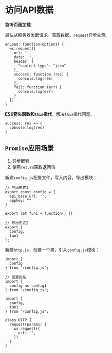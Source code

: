# 访问API数据 #

**监听页面加载**

最快从服务器发起请求，获取数据。`request`异步处理。

    onLoad: function(options) {
      wx.request({
        url: '',
        data: '',
        header: {
          "content-type": "json"
        },
        success: function (res) {
          console.log(res)
        },
        fail: function (err) {
          console.log(err)
        }
      })
    }

**ES6箭头函数和`this`指代**，解决`this`指代问题。

    success: res => {
      console.log(res)
    }
    
## `Promise`应用场景 ##

1. 异步嵌套
2. 使用`return`获取返回值

新建`config.js`配置文件，写入内容，导出模块：

    // 导出形式1
    export const config = {
      api_base_url: '',
      appkey: ""
    }
    
    export let fun1 = function() {}
    
    // 导出形式2
    export {
      config,
      fun1
    };        

新建`http.js`，创建一个类，引入`config.js`模块：

    import {
      config
    } from '/config.js';
    
    // 设置别名
    import {
      config as config1
    } from '/config.js';
    
    import {
      config,
      fun1
    } from '/config.js';
    
    class HTTP {
      request(params) {
        wx.request({
          url: '',
        })
      }
    }





